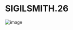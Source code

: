 # SIGILSMITH.26
![image](https://github.com/user-attachments/assets/bf0c4d97-f592-4099-a14f-cfa3d2432a0a)

